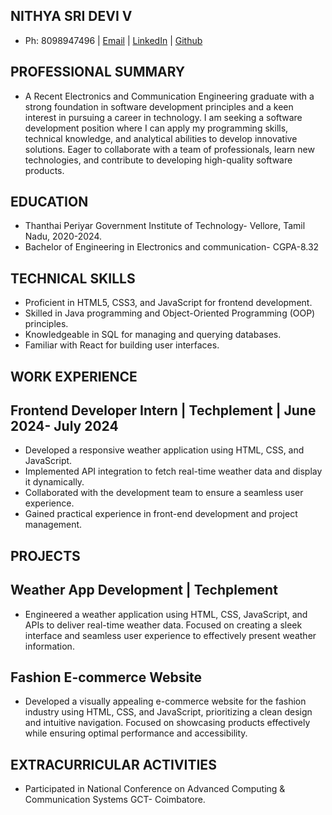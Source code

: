 ##                                                     NITHYA SRI DEVI V  
* Ph: 8098947496 |  [Email](nithyasridevi26@gmail.com) |  [LinkedIn](https://www.linkedin.com/in/nithya-sri-devi-v-607494205/) |  [Github](https://github.com/Nithyasri26)
## PROFESSIONAL SUMMARY  
* A Recent Electronics and Communication Engineering graduate with a strong foundation in
 software development principles and a keen interest in pursuing a career in technology. I am seeking a
 software development position where I can apply my programming skills, technical knowledge, and
 analytical abilities to develop innovative solutions. Eager to collaborate with a team of professionals,
 learn new technologies, and contribute to developing high-quality software products.
##  EDUCATION
*  Thanthai Periyar Government Institute of Technology- Vellore, Tamil Nadu, 2020-2024.
*   Bachelor of Engineering in Electronics and communication- CGPA-8.32
##  TECHNICAL SKILLS  
*  Proficient in HTML5, CSS3, and JavaScript for frontend development.
*  Skilled in Java programming and Object-Oriented Programming (OOP) principles.
*  Knowledgeable in SQL for managing and querying databases.
*  Familiar with React for building user interfaces.
##  WORK EXPERIENCE
## Frontend Developer Intern | Techplement | June 2024- July 2024
*  Developed a responsive weather application using HTML, CSS, and JavaScript.
*  Implemented API integration to fetch real-time weather data and display it dynamically.
*  Collaborated with the development team to ensure a seamless user experience.
*  Gained practical experience in front-end development and project management.
## PROJECTS
## Weather App Development | Techplement
*  Engineered a weather application using HTML, CSS, JavaScript, and APIs to deliver real-time weather
 data. Focused on creating a sleek interface and seamless user experience to effectively present weather
 information.
## Fashion E-commerce Website
*  Developed a visually appealing e-commerce website for the fashion industry using HTML, CSS, and
 JavaScript, prioritizing a clean design and intuitive navigation. Focused on showcasing products
 effectively while ensuring optimal performance and accessibility.
## EXTRACURRICULAR ACTIVITIES
*  Participated in National Conference on Advanced Computing & Communication Systems GCT- Coimbatore.

  
  




